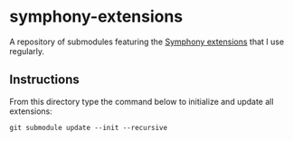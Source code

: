 symphony-extensions
===================

A repository of submodules featuring the [Symphony extensions](http://symphonyextensions.com/) that I use regularly.

## Instructions

From this directory type the command below to initialize and update all extensions:

`git submodule update --init --recursive`

